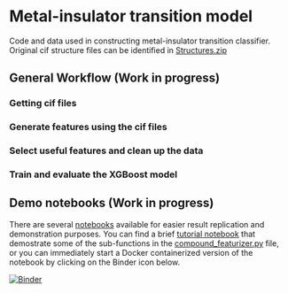 # Metal-insulator transition model
Code and data used in constructing metal-insulator transition classifier. 
Original cif structure files can be identified in 
[Structures.zip]("https://github.com/rpw199912j/mit_model_code/blob/master/data/Structures.zip")

## General Workflow (Work in progress)
### Getting cif files

### Generate features using the cif files

### Select useful features and clean up the data

### Train and evaluate the XGBoost model

## Demo notebooks (Work in progress)

There are several [notebooks](https://github.com/rpw199912j/mit_model_code/tree/master/notebooks) 
available for easier result replication and demonstration purposes. You can find a brief [tutorial 
notebook](https://github.com/rpw199912j/mit_model_code/blob/master/notebooks/test_featurizer_sub_functions.ipynb)
that demostrate some of the sub-functions in the 
[compound_featurizer.py](https://github.com/rpw199912j/mit_model_code/blob/master/data/compound_featurizer.py)
file, or you can immediately start a Docker containerized version of the notebook by clicking on the Binder icon below.

[![Binder](https://mybinder.org/badge_logo.svg)](https://mybinder.org/v2/gh/rpw199912j/mit_model_code/master?urlpath=lab/tree/notebooks/test_featurizer_sub_functions.ipynb)

